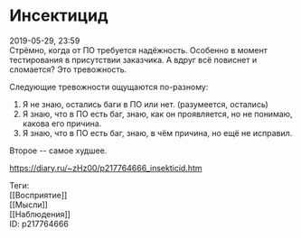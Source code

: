 Инсектицид
===========

   
 2019-05-29, 23:59   
  Стрёмно, когда от ПО требуется надёжность. Особенно в момент тестирования в присутствии заказчика. А вдруг всё повиснет и сломается? Это тревожность.   
   
 Следующие тревожности ощущаются по-разному:   
 1. Я не знаю, остались баги в ПО или нет. (разумеется, остались)   
 2. Я знаю, что в ПО есть баг, знаю, как он проявляется, но не понимаю, какова его причина.   
 3. Я знаю, что в ПО есть баг, знаю, в чём причина, но ещё не исправил.   
   
 Второе -- самое худшее.   
    
 <https://diary.ru/~zHz00/p217764666_insekticid.htm>   
   
 Теги:   
 [[Восприятие]]   
 [[Мысли]]   
 [[Наблюдения]]   
 ID: p217764666